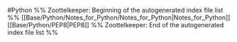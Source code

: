 #Python 
%% Zoottelkeeper: Beginning of the autogenerated index file list  %%
 [[Base/Python/Notes_for_Python/Notes_for_Python|Notes_for_Python]]
 [[Base/Python/PEP8|PEP8]]
%% Zoottelkeeper: End of the autogenerated index file list  %%
